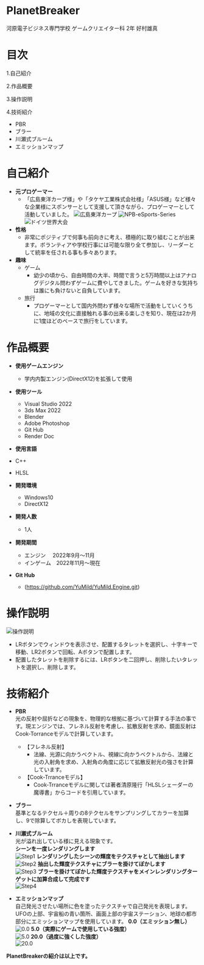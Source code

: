# PlanetBreaker

河原電子ビジネス専門学校
ゲームクリエイター科 2年 好村雄真

# 目次

1.自己紹介

2.作品概要

3.操作説明

4.技術紹介

- PBR
- ブラー
- 川瀬式ブルーム
- エミッションマップ

# 自己紹介

- **元プロゲーマー**
  - 「広島東洋カープ様」や「タケヤ工業株式会社様」「ASUS様」など様々な企業様にスポンサーとして支援して頂きながら、プロゲーマーとして活動していました。
  ![広島東洋カープ](広島東洋カープ.png)
  ![NPB-eSports-Series](NPB_eSports_Series.png)
  ![ドイツ世界大会](ドイツ世界大会.png)
- **性格**
  - 非常にポジティブで何事も前向きに考え、積極的に取り組むことが出来ます。ボランティアや学校行事には可能な限り全て参加し、リーダーとして統率を任される事も多々あります。
- **趣味**
  - ゲーム
    - 幼少の頃から、自由時間の大半、時間で言うと5万時間以上はアナログデジタル問わずゲームに費やしてきました。ゲームを好きな気持ちは誰にも負けないと自負しています。
  - 旅行
      - プロゲーマーとして国内外問わず様々な場所で活動をしていくうちに、地域の文化に直接触れる事の出来る楽しさを知り、現在は2か月に1度ほどのペースで旅行をしています。

# 作品概要

- **使用ゲームエンジン**
  - 学内内製エンジン(DirectX12)を拡張して使用

- **使用ツール**
  - Visual Studio 2022
  - 3ds Max 2022
  - Blender
  - Adobe Photoshop
  - Git Hub
  - Render Doc

- **使用言語**
- C++
- HLSL

- **開発環境**  
  - Windows10
  - DirectX12

- **開発人数**
  - 1人

- **開発期間**
  - エンジン 　2022年9月～11月
  - インゲーム　2022年11月～現在

- **Git Hub**
  - (https://github.com/YuMild/YuMild.Engine.git)

# 操作説明

![操作説明](Controller.png)

- LRボタンでウィンドウを表示させ、配置するタレットを選択し、十字キーで移動、LR2ボタンで回転、Aボタンで配置します。
- 配置したタレットを削除するには、LRボタンを二回押し、削除したいタレットを選択し、削除します。

# 技術紹介

- **PBR**  
  光の反射や屈折などの現象を、物理的な根拠に基づいて計算する手法の事です。現エンジンでは、フレネル反射を考慮し、拡散反射を求め、鏡面反射はCook-Torranceモデルで計算しています。
  - 【フレネル反射】
    - 法線、光源に向かうベクトル、視線に向かうベクトルから、法線と光の入射角を求め、入射角の角度に応じて拡散反射光の強さを計算しています。
  - 【Cook-Trranceモデル】
    - Cook-Trranceモデルに関しては著者清原隆行「HLSLシェーダーの魔導書」からコードを引用しています。

- **ブラー**  
  基準となるテクセル＋周りの8テクセルをサンプリングしてカラーを加算し、9で除算してボカしを表現しています。

- **川瀬式ブルーム**  
  光が溢れ出している様に見える現象です。  
  **シーンを一度レンダリングします**  
![Step1](Bloom_1.png)
  **レンダリングしたシーンの輝度をテクスチャとして抽出します**  
![Step2](Bloom_2.png)
  **抽出した輝度テクスチャにブラーを掛けてぼかします**  
![Step3](Bloom_3.png)
  **ブラーを掛けてぼかした輝度テクスチャをメインレンダリングターゲットに加算合成して完成です**  
![Step4](Bloom_4.png)

- **エミッションマップ**  
  自己発光させたい場所に色を塗ったテクスチャで自己発光を表現します。  
  UFOの上部、宇宙船の青い箇所、画面上部の宇宙ステーション、地球の都市部分にエミッションマップを使用しています。
  **0.0（エミッション無し）**  
![0.0](Emission_1.png)
  **5.0（実際にゲームで使用している強度）**  
![5.0](Emission_2.png)
  **20.0（過度に強くした強度）**  
![20.0](Emission_3.png)  

**PlanetBreakerの紹介は以上です。**